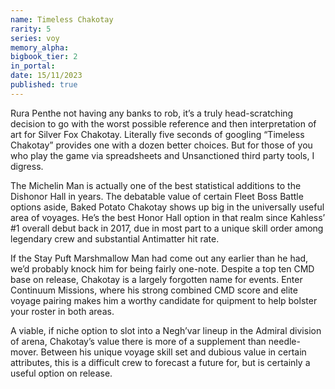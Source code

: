 ```yaml
---
name: Timeless Chakotay
rarity: 5
series: voy
memory_alpha:
bigbook_tier: 2
in_portal:
date: 15/11/2023
published: true
---
```


Rura Penthe not having any banks to rob, it’s a truly head-scratching decision to go with the worst possible reference and then interpretation of art for Silver Fox Chakotay. Literally five seconds of googling “Timeless Chakotay” provides one with a dozen better choices. But for those of you who play the game via spreadsheets and Unsanctioned third party tools, I digress.

The Michelin Man is actually one of the best statistical additions to the Dishonor Hall in years. The debatable value of certain Fleet Boss Battle options aside, Baked Potato Chakotay shows up big in the universally useful area of voyages. He’s the best Honor Hall option in that realm since Kahless’ #1 overall debut back in 2017, due in most part to a unique skill order among legendary crew and substantial Antimatter hit rate. 

If the Stay Puft Marshmallow Man had come out any earlier than he had, we’d probably knock him for being fairly one-note. Despite a top ten CMD base on release, Chakotay is a largely forgotten name for events. Enter Continuum Missions, where his strong combined CMD score and elite voyage pairing makes him a worthy candidate for quipment to help bolster your roster in both areas.

A viable, if niche option to slot into a Negh’var lineup in the Admiral division of arena, Chakotay’s value there is more of a supplement than needle-mover. Between his unique voyage skill set and dubious value in certain attributes, this is a difficult crew to forecast a future for, but is certainly a useful option on release.
